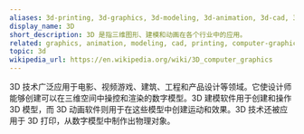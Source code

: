 ```yaml
---
aliases: 3d-printing, 3d-graphics, 3d-modeling, 3d-animation, 3d-cad, 3d-rendering, 3d-models
display_name: 3D
short_description: 3D 是指三维图形、建模和动画在各个行业中的应用。
related: graphics, animation, modeling, cad, printing, computer-graphics, product-design, video-games
topic: 3d
wikipedia_url: https://en.wikipedia.org/wiki/3D_computer_graphics
---
```

3D 技术广泛应用于电影、视频游戏、建筑、工程和产品设计等领域。它使设计师能够创建可以在三维空间中操控和渲染的数字模型。3D 建模软件用于创建和操作 3D 模型，而 3D 动画软件则用于在这些模型中创建运动和效果。3D 技术还被应用于 3D 打印，从数字模型中制作出物理对象。
